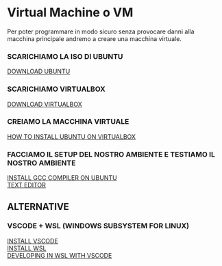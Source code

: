 # Virtual Machine o VM

Per poter programmare in modo sicuro senza provocare danni alla macchina principale andremo a creare una macchina virtuale.

### SCARICHIAMO LA ISO DI UBUNTU
[DOWNLOAD UBUNTU](https://www.ubuntu-it.org/download)

### SCARICHIAMO VIRTUALBOX
[DOWNLOAD VIRTUALBOX](https://www.virtualbox.org/)

### CREIAMO LA MACCHINA VIRTUALE
[HOW TO INSTALL UBUNTU ON VIRTUALBOX](https://www.freecodecamp.org/news/how-to-install-ubuntu-with-oracle-virtualbox/)

### FACCIAMO IL SETUP DEL NOSTRO AMBIENTE E TESTIAMO IL NOSTRO AMBIENTE
[INSTALL GCC COMPILER ON UBUNTU](https://linuxize.com/post/how-to-install-gcc-on-ubuntu-20-04/) <br>
[TEXT EDITOR](https://www.inmotionhosting.com/blog/ubuntu-text-editors/)

## ALTERNATIVE

### VSCODE + WSL (WINDOWS SUBSYSTEM FOR LINUX)
[INSTALL VSCODE](https://code.visualstudio.com/) <br>
[INSTALL WSL](https://docs.microsoft.com/en-us/windows/wsl/install) <br>
[DEVELOPING IN WSL WITH VSCODE](https://code.visualstudio.com/docs/remote/wsl) <br>
